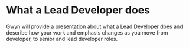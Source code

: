 # What a Lead Developer does

Gwyn will provide a presentation about what a Lead Developer does and describe how your work and emphasis changes as you move from developer, to senior and lead developer roles.